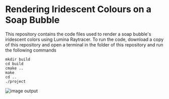 # Rendering Iridescent Colours on a Soap Bubble

This repository contains the code files used to render a soap bubble's iridescent colors using Lumina Raytracer.
To run the code, download a copy of this repository and open a terminal in the folder of this repository and run the following commands
```
mkdir build
cd build
cmake ..
make
cd ..
./project
```
![image output](./output/img.png?raw=true "Sample Output")
